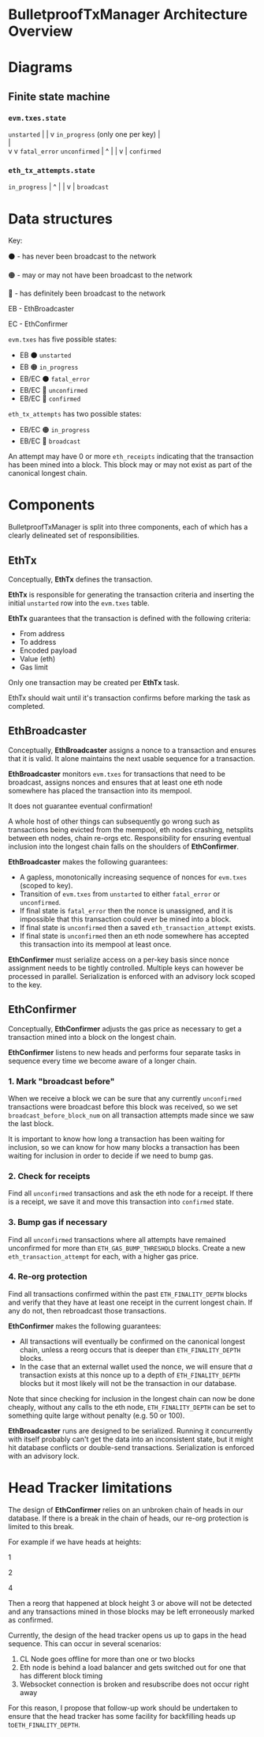 # BulletproofTxManager Architecture Overview

# Diagrams

## Finite state machine

### `evm.txes.state`

`unstarted`
|
|
v
`in_progress` (only one per key)
| \
| \
v v
`fatal_error` `unconfirmed`
| ^
| |
v |
`confirmed`

### `eth_tx_attempts.state`

`in_progress`
| ^
| |
v |
`broadcast`

# Data structures

Key:

⚫️ - has never been broadcast to the network

🟠 - may or may not have been broadcast to the network

🔵 - has definitely been broadcast to the network

EB - EthBroadcaster

EC - EthConfirmer

`evm.txes` has five possible states:

- EB ⚫️ `unstarted`
- EB 🟠 `in_progress`
- EB/EC ⚫️ `fatal_error`
- EB/EC 🔵 `unconfirmed`
- EB/EC 🔵 `confirmed`

`eth_tx_attempts` has two possible states:

- EB/EC 🟠 `in_progress`
- EB/EC 🔵 `broadcast`

An attempt may have 0 or more `eth_receipts` indicating that the transaction has been mined into a block. This block may or may not exist as part of the canonical longest chain.

# Components

BulletproofTxManager is split into three components, each of which has a clearly delineated set of responsibilities.

## EthTx

Conceptually, **EthTx** defines the transaction.

**EthTx** is responsible for generating the transaction criteria and inserting the initial `unstarted` row into the `evm.txes` table.

**EthTx** guarantees that the transaction is defined with the following criteria:

- From address
- To address
- Encoded payload
- Value (eth)
- Gas limit

Only one transaction may be created per **EthTx** task.

EthTx should wait until it's transaction confirms before marking the task as completed.

## EthBroadcaster

Conceptually, **EthBroadcaster** assigns a nonce to a transaction and ensures that it is valid. It alone maintains the next usable sequence for a transaction.

**EthBroadcaster** monitors `evm.txes` for transactions that need to be broadcast, assigns nonces and ensures that at least one eth node somewhere has placed the transaction into its mempool.

It does not guarantee eventual confirmation!

A whole host of other things can subsequently go wrong such as transactions being evicted from the mempool, eth nodes crashing, netsplits between eth nodes, chain re-orgs etc. Responsibility for ensuring eventual inclusion into the longest chain falls on the shoulders of **EthConfirmer**.

**EthBroadcaster** makes the following guarantees:

- A gapless, monotonically increasing sequence of nonces for `evm.txes` (scoped to key).
- Transition of `evm.txes` from `unstarted` to either `fatal_error` or `unconfirmed`.
- If final state is `fatal_error` then the nonce is unassigned, and it is impossible that this transaction could ever be mined into a block.
- If final state is `unconfirmed` then a saved `eth_transaction_attempt` exists.
- If final state is `unconfirmed` then an eth node somewhere has accepted this transaction into its mempool at least once.

**EthConfirmer** must serialize access on a per-key basis since nonce assignment needs to be tightly controlled. Multiple keys can however be processed in parallel. Serialization is enforced with an advisory lock scoped to the key.

## EthConfirmer

Conceptually, **EthConfirmer** adjusts the gas price as necessary to get a transaction mined into a block on the longest chain.

**EthConfirmer** listens to new heads and performs four separate tasks in sequence every time we become aware of a longer chain.

### 1. Mark "broadcast before"

When we receive a block we can be sure that any currently `unconfirmed` transactions were broadcast before this block was received, so we set `broadcast_before_block_num` on all transaction attempts made since we saw the last block.

It is important to know how long a transaction has been waiting for inclusion, so we can know for how many blocks a transaction has been waiting for inclusion in order to decide if we need to bump gas.

### 2. Check for receipts

Find all `unconfirmed` transactions and ask the eth node for a receipt. If there is a receipt, we save it and move this transaction into `confirmed` state.

### 3. Bump gas if necessary

Find all `unconfirmed` transactions where all attempts have remained unconfirmed for more than `ETH_GAS_BUMP_THRESHOLD` blocks. Create a new `eth_transaction_attempt` for each, with a higher gas price.

### 4. Re-org protection

Find all transactions confirmed within the past `ETH_FINALITY_DEPTH` blocks and verify that they have at least one receipt in the current longest chain. If any do not, then rebroadcast those transactions.

**EthConfirmer** makes the following guarantees:

- All transactions will eventually be confirmed on the canonical longest chain, unless a reorg occurs that is deeper than `ETH_FINALITY_DEPTH` blocks.
- In the case that an external wallet used the nonce, we will ensure that _a_ transaction exists at this nonce up to a depth of `ETH_FINALITY_DEPTH` blocks but it most likely will not be the transaction in our database.

Note that since checking for inclusion in the longest chain can now be done cheaply, without any calls to the eth node, `ETH_FINALITY_DEPTH` can be set to something quite large without penalty (e.g. 50 or 100).

**EthBroadcaster** runs are designed to be serialized. Running it concurrently with itself probably can't get the data into an inconsistent state, but it might hit database conflicts or double-send transactions. Serialization is enforced with an advisory lock.

# Head Tracker limitations

The design of **EthConfirmer** relies on an unbroken chain of heads in our database. If there is a break in the chain of heads, our re-org protection is limited to this break.

For example if we have heads at heights:

1

2

4

Then a reorg that happened at block height 3 or above will not be detected and any transactions mined in those blocks may be left erroneously marked as confirmed.

Currently, the design of the head tracker opens us up to gaps in the head sequence. This can occur in several scenarios:

1. CL Node goes offline for more than one or two blocks
2. Eth node is behind a load balancer and gets switched out for one that has different block timing
3. Websocket connection is broken and resubscribe does not occur right away

For this reason, I propose that follow-up work should be undertaken to ensure that the head tracker has some facility for backfilling heads up to`ETH_FINALITY_DEPTH`.
